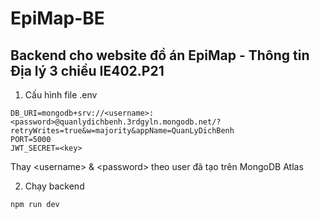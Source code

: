 # **EpiMap-BE**

## Backend cho website đồ án EpiMap - Thông tin Địa lý 3 chiều IE402.P21

1. Cấu hình file .env
```
DB_URI=mongodb+srv://<username>:<password>@quanlydichbenh.3rdgyln.mongodb.net/?retryWrites=true&w=majority&appName=QuanLyDichBenh
PORT=5000
JWT_SECRET=<key>
```
Thay \<username\> & \<password\> theo user đã tạo trên MongoDB Atlas

2. Chạy backend
```
npm run dev
```
